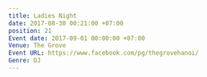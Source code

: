 ```yaml
---
title: Ladies Night
date: 2017-08-30 00:21:00 +07:00
position: 21
Event date: 2017-09-01 00:00:00 +07:00
Venue: The Grove
Event URL: https://www.facebook.com/pg/thegrovehanoi/
Genre: DJ
---
```


